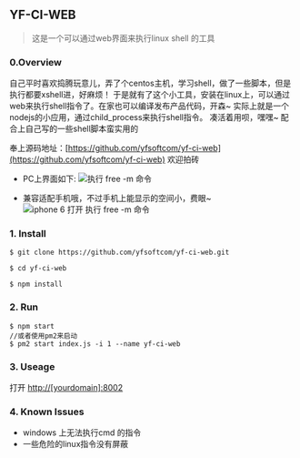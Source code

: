 ## YF-CI-WEB
> 这是一个可以通过web界面来执行linux shell 的工具

### 0.Overview
自己平时喜欢捣腾玩意儿，弄了个centos主机，学习shell，做了一些脚本，但是执行都要xshell进，好麻烦！
于是就有了这个小工具，安装在linux上，可以通过web来执行shell指令了。在家也可以编译发布产品代码，开森~
实际上就是一个nodejs的小应用，通过child_process来执行shell指令。
凑活着用呗，嘿嘿~
配合上自己写的一些shell脚本蛮实用的

奉上源码地址：[https://github.com/yfsoftcom/yf-ci-web](https://github.com/yfsoftcom/yf-ci-web)
欢迎拍砖

* PC上界面如下:
![执行 free -m 命令](http://upload-images.jianshu.io/upload_images/1449977-8a6e701bba8ec1da.png?imageMogr2/auto-orient/strip%7CimageView2/2/w/1240)

* 兼容适配手机哦，不过手机上能显示的空间小，费眼~
![iphone 6 打开 执行 free -m 命令](http://upload-images.jianshu.io/upload_images/1449977-a2784585654a6734.png?imageMogr2/auto-orient/strip%7CimageView2/2/w/1240)

### 1. Install
```
$ git clone https://github.com/yfsoftcom/yf-ci-web.git

$ cd yf-ci-web

$ npm install
```

### 2. Run
```
$ npm start
//或者使用pm2来启动
$ pm2 start index.js -i 1 --name yf-ci-web
```
### 3. Useage
打开 [http://[yourdomain]:8002](http://localhost:8002)

### 4. Known Issues
* windows 上无法执行cmd 的指令
* 一些危险的linux指令没有屏蔽
